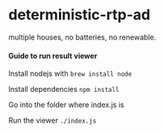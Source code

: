 # deterministic-rtp-ad

multiple houses, no batteries, no renewable.

#### Guide to run result viewer

Install nodejs with `brew install node`

Install dependencies `npm install`

Go into the folder where index.js is

Run the viewer `./index.js`